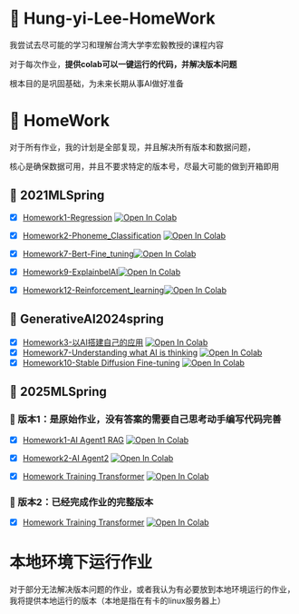 # :memo: Hung-yi-Lee-HomeWork
我尝试去尽可能的学习和理解台湾大学李宏毅教授的课程内容

对于每次作业，**提供colab可以一键运行的代码，并解决版本问题**

根本目的是巩固基础，为未来长期从事AI做好准备

# :memo: HomeWork
对于所有作业，我的计划是全部复现，并且解决所有版本和数据问题，

核心是确保数据可用，并且不要求特定的版本号，尽最大可能的做到开箱即用



## :rocket: 2021MLSpring
- [x] [Homework1-Regression](https://github.com/luoclab/Hung-yi-Lee-HomeWork/tree/main/ML2021spring/HW01) [![Open In Colab](https://colab.research.google.com/assets/colab-badge.svg)](https://colab.research.google.com/github/luoclab/Hung-yi-Lee-HomeWork/blob/main/ML2021spring/HW01/HW01.ipynb)

- [x] [Homework2-Phoneme_Classification](https://github.com/luoclab/Hung-yi-Lee-HomeWork/tree/main/ML2021spring/HW02) [![Open In Colab](https://colab.research.google.com/assets/colab-badge.svg)](https://colab.research.google.com/github/luoclab/Hung-yi-Lee-HomeWork/blob/main/ML2021spring/HW02/HW02-1.ipynb)
  
- [x] [Homework7-Bert-Fine_tuning](https://github.com/luoclab/Hung-yi-Lee-HomeWork/tree/main/ML2021spring/HW07)[![Open In Colab](https://colab.research.google.com/assets/colab-badge.svg)](https://colab.research.google.com/github/luoclab/Hung-yi-Lee-HomeWork/blob/main/ML2021spring/HW07/HW07.ipynb)

- [x] [Homework9-ExplainbelAI](https://github.com/luoclab/Hung-yi-Lee-HomeWork/tree/main/ML2021spring/HW09)[![Open In Colab](https://colab.research.google.com/assets/colab-badge.svg)](https://colab.research.google.com/github/luoclab/Hung-yi-Lee-HomeWork/blob/main/ML2021spring/HW09/HW09.ipynb)
      
- [x] [Homework12-Reinforcement_learning](https://github.com/luoclab/Hung-yi-Lee-HomeWork/tree/main/ML2021spring/HW12)[![Open In Colab](https://colab.research.google.com/assets/colab-badge.svg)](https://colab.research.google.com/github/luoclab/Hung-yi-Lee-HomeWork/blob/main/ML2021spring/HW12/HW12_ZH.ipynb)

## :rocket: GenerativeAI2024spring
- [x] [Homework3-以AI搭建自己的应用](https://github.com/luoclab/Hung-yi-Lee-HomeWork/tree/main/GenerativeAI2024spring/HW03) [![Open In Colab](https://colab.research.google.com/assets/colab-badge.svg)](https://colab.research.google.com/github/luoclab/Hung-yi-Lee-HomeWork/blob/main/GenerativeAI2024spring/HW03/HW03.ipynb)
- [x] [Homework7-Understanding what AI is thinking](https://github.com/luoclab/Hung-yi-Lee-HomeWork/tree/main/GenerativeAI2024spring/HW07) [![Open In Colab](https://colab.research.google.com/assets/colab-badge.svg)](https://colab.research.google.com/github/luoclab/Hung-yi-Lee-HomeWork/blob/main/GenerativeAI2024spring/HW07%20/GenAI_HW7.ipynb)
- [x] [Homework10-Stable Diffusion Fine-tuning](https://github.com/luoclab/Hung-yi-Lee-HomeWork/tree/main/GenerativeAI2024spring/HW10) [![Open In Colab](https://colab.research.google.com/assets/colab-badge.svg)](https://colab.research.google.com/github/luoclab/Hung-yi-Lee-HomeWork/blob/main/GenerativeAI2024spring/HW10/GenAI_HW10.ipynb)

## :rocket: 2025MLSpring
### :memo: 版本1：是原始作业，没有答案的需要自己思考动手编写代码完善
- [x] [Homework1-AI Agent1 RAG](https://github.com/luoclab/Hung-yi-Lee-HomeWork/tree/main/ML2025spring/HW01/mlhw1) [![Open In Colab](https://colab.research.google.com/assets/colab-badge.svg)](https://colab.research.google.com/github/luoclab/Hung-yi-Lee-HomeWork/blob/main/ML2025spring/HW01/mlhw1.ipynb)

- [x] [Homework2-AI Agent2](https://github.com/luoclab/Hung-yi-Lee-HomeWork/tree/main/ML2025spring/HW02/ML2025Spring_hw2_public) [![Open In Colab](https://colab.research.google.com/assets/colab-badge.svg)](https://colab.research.google.com/github/luoclab/Hung-yi-Lee-HomeWork/blob/main/ML2025spring/HW02/ML2025Spring_hw2_public.ipynb)

- [x] [Homework Training Transformer](https://github.com/luoclab/Hung-yi-Lee-HomeWork/tree/main/ML2025spring/HW04/ML2025_Spring_HW4) [![Open In Colab](https://colab.research.google.com/assets/colab-badge.svg)](https://colab.research.google.com/github/luoclab/Hung-yi-Lee-HomeWork/blob/main/ML2025spring/HW04/ML2025_Spring_HW4.ipynb)

### :memo: 版本2：已经完成作业的完整版本

- [x] [Homework Training Transformer](https://github.com/luoclab/Hung-yi-Lee-HomeWork/tree/main/ML2025spring/HW04/ML2025_Spring_HW4) [![Open In Colab](https://colab.research.google.com/assets/colab-badge.svg)](https://colab.research.google.com/github/luoclab/Hung-yi-Lee-HomeWork/blob/main/ML2025spring/HW04/ML2025_Spring_HW4.ipynb)

# 本地环境下运行作业
对于部分无法解决版本问题的作业，或者我认为有必要放到本地环境运行的作业，我将提供本地运行的版本（本地是指在有卡的linux服务器上）


